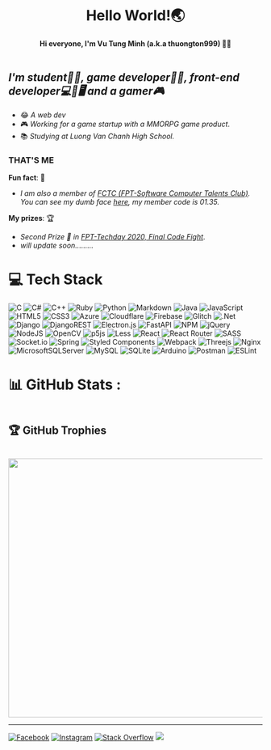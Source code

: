 <h1 align='center'>Hello World!🌏</h1>

<p align='center'>
  <strong>Hi everyone, I'm Vu Tung Minh (a.k.a thuongton999) 🐱‍💻</strong>
  </br></br>
  <img src='https://quotes-github-readme.vercel.app/api?type=horizontal&theme=dark' alt=''></img>
</p>

## ***I'm student👨‍🎓, game developer🧑‍💻, front-end developer💻📱🖥️ and a gamer🎮*** 
+ 😂 *A web dev*
+ 🎮 *Working for a game startup with a MMORPG game product*.
+ 📚 *Studying at Luong Van Chanh High School.*
### **THAT'S ME**

**Fun fact**: 🎉

+ *I am also a member of [FCTC (FPT-Software Computer Talents Club)](https://fct-club.com). You can see my dumb face [here](https://fct-club.com/2020-members/), my member code is 01.35.*

**My prizes**: 🏆

+ *Second Prize 🥈 in [FPT-Techday 2020, Final Code Fight](https://codelearn.io/fights/detail/5064803)*.
+ *will update soon.........*

# 💻 Tech Stack
![C](https://img.shields.io/badge/c-%2300599C.svg?style=for-the-badge&logo=c&logoColor=white) ![C#](https://img.shields.io/badge/c%23-%23239120.svg?style=for-the-badge&logo=c-sharp&logoColor=white) ![C++](https://img.shields.io/badge/c++-%2300599C.svg?style=for-the-badge&logo=c%2B%2B&logoColor=white) ![Ruby](https://img.shields.io/badge/ruby-%23CC342D.svg?style=for-the-badge&logo=ruby&logoColor=white) ![Python](https://img.shields.io/badge/python-3670A0?style=for-the-badge&logo=python&logoColor=ffdd54) ![Markdown](https://img.shields.io/badge/markdown-%23000000.svg?style=for-the-badge&logo=markdown&logoColor=white) ![Java](https://img.shields.io/badge/java-%23ED8B00.svg?style=for-the-badge&logo=java&logoColor=white) ![JavaScript](https://img.shields.io/badge/javascript-%23323330.svg?style=for-the-badge&logo=javascript&logoColor=%23F7DF1E) ![HTML5](https://img.shields.io/badge/html5-%23E34F26.svg?style=for-the-badge&logo=html5&logoColor=white) ![CSS3](https://img.shields.io/badge/css3-%231572B6.svg?style=for-the-badge&logo=css3&logoColor=white) ![Azure](https://img.shields.io/badge/azure-%230072C6.svg?style=for-the-badge&logo=azure-devops&logoColor=white) ![Cloudflare](https://img.shields.io/badge/Cloudflare-F38020?style=for-the-badge&logo=Cloudflare&logoColor=white) ![Firebase](https://img.shields.io/badge/firebase-%23039BE5.svg?style=for-the-badge&logo=firebase) ![Glitch](https://img.shields.io/badge/glitch-%233333FF.svg?style=for-the-badge&logo=glitch&logoColor=white) ![.Net](https://img.shields.io/badge/.NET-5C2D91?style=for-the-badge&logo=.net&logoColor=white) ![Django](https://img.shields.io/badge/django-%23092E20.svg?style=for-the-badge&logo=django&logoColor=white) ![DjangoREST](https://img.shields.io/badge/DJANGO-REST-ff1709?style=for-the-badge&logo=django&logoColor=white&color=ff1709&labelColor=gray) ![Electron.js](https://img.shields.io/badge/Electron-191970?style=for-the-badge&logo=Electron&logoColor=white) ![FastAPI](https://img.shields.io/badge/FastAPI-005571?style=for-the-badge&logo=fastapi) ![NPM](https://img.shields.io/badge/NPM-%23000000.svg?style=for-the-badge&logo=npm&logoColor=white) ![jQuery](https://img.shields.io/badge/jquery-%230769AD.svg?style=for-the-badge&logo=jquery&logoColor=white) ![NodeJS](https://img.shields.io/badge/node.js-6DA55F?style=for-the-badge&logo=node.js&logoColor=white) ![OpenCV](https://img.shields.io/badge/opencv-%23white.svg?style=for-the-badge&logo=opencv&logoColor=white) ![p5js](https://img.shields.io/badge/p5.js-ED225D?style=for-the-badge&logo=p5.js&logoColor=FFFFFF) ![Less](https://img.shields.io/badge/less-2B4C80?style=for-the-badge&logo=less&logoColor=white) ![React](https://img.shields.io/badge/react-%2320232a.svg?style=for-the-badge&logo=react&logoColor=%2361DAFB) ![React Router](https://img.shields.io/badge/React_Router-CA4245?style=for-the-badge&logo=react-router&logoColor=white) ![SASS](https://img.shields.io/badge/SASS-hotpink.svg?style=for-the-badge&logo=SASS&logoColor=white) ![Socket.io](https://img.shields.io/badge/Socket.io-black?style=for-the-badge&logo=socket.io&badgeColor=010101) ![Spring](https://img.shields.io/badge/spring-%236DB33F.svg?style=for-the-badge&logo=spring&logoColor=white) ![Styled Components](https://img.shields.io/badge/styled--components-DB7093?style=for-the-badge&logo=styled-components&logoColor=white) ![Webpack](https://img.shields.io/badge/webpack-%238DD6F9.svg?style=for-the-badge&logo=webpack&logoColor=black) ![Threejs](https://img.shields.io/badge/threejs-black?style=for-the-badge&logo=three.js&logoColor=white) ![Nginx](https://img.shields.io/badge/nginx-%23009639.svg?style=for-the-badge&logo=nginx&logoColor=white) ![MicrosoftSQLServer](https://img.shields.io/badge/Microsoft%20SQL%20Sever-CC2927?style=for-the-badge&logo=microsoft%20sql%20server&logoColor=white) ![MySQL](https://img.shields.io/badge/mysql-%2300f.svg?style=for-the-badge&logo=mysql&logoColor=white) ![SQLite](https://img.shields.io/badge/sqlite-%2307405e.svg?style=for-the-badge&logo=sqlite&logoColor=white) ![Arduino](https://img.shields.io/badge/-Arduino-00979D?style=for-the-badge&logo=Arduino&logoColor=white) ![Postman](https://img.shields.io/badge/Postman-FF6C37?style=for-the-badge&logo=postman&logoColor=white) ![ESLint](https://img.shields.io/badge/ESLint-4B3263?style=for-the-badge&logo=eslint&logoColor=white)
# 📊 GitHub Stats :
<p align='center'>
  <img src='https://github-readme-stats.vercel.app/api?username=thuongton999&theme=dark&hide_border=true&include_all_commits=false&count_private=true' alt=''></br>
  <img src='https://github-readme-streak-stats.herokuapp.com/?user=thuongton999&theme=dark&hide_border=true' alt='' ></br>
  <img src='https://github-readme-stats.vercel.app/api/top-langs/?username=thuongton999&theme=dark&hide_border=true&include_all_commits=false&count_private=true&layout=compact' alt='' ></br>
</p>

## 🏆 GitHub Trophies
<p align='center'>
  <img src='https://github-profile-trophy.vercel.app/?username=thuongton999&theme=chalk&no-frame=true&no-bg=true&margin-w=4' alt=''></img></br></br>
  <img src="https://random-memer.herokuapp.com/" width="512px"/>
</p>

---

[![Facebook](https://img.shields.io/badge/Facebook-%231877F2.svg?logo=Facebook&logoColor=white)](https://facebook.com/vuminh0809) [![Instagram](https://img.shields.io/badge/Instagram-%23E4405F.svg?logo=Instagram&logoColor=white)](https://instagram.com/vuminh0809) [![Stack Overflow](https://img.shields.io/badge/-Stackoverflow-FE7A16?logo=stack-overflow&logoColor=white)](https://stackoverflow.com/users/14128962) [![](https://visitcount.itsvg.in/api?id=thuongton999&icon=5&color=12)](https://visitcount.itsvg.in)
